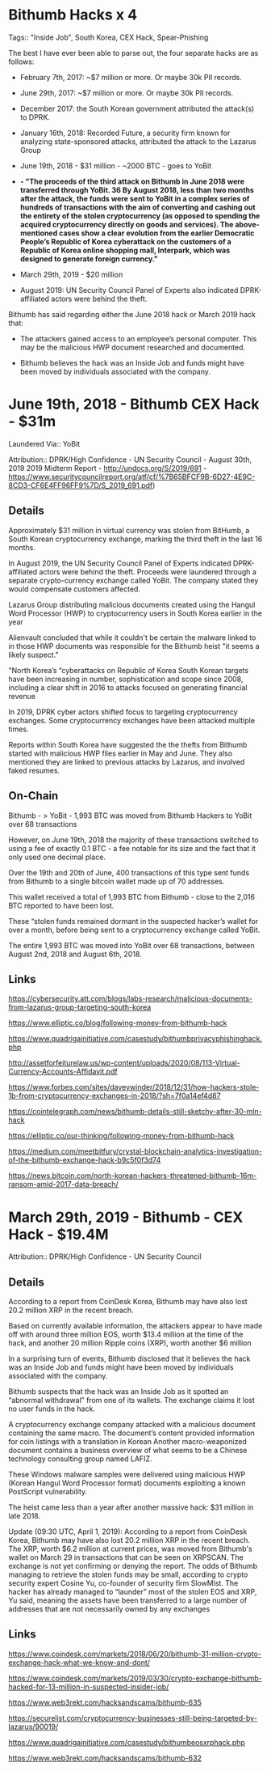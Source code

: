 # Bithumb Hacks x 4

Tags:: "Inside Job", South Korea, CEX Hack, Spear-Phishing

The best I have ever been able to parse out, the four separate hacks are as follows:

- February 7th, 2017: ~$7 million or more. Or maybe 30k PII records.

- June 29th, 2017: ~$7 million or more. Or maybe 30k PII records.

- December 2017: the South Korean government attributed the attack(s) to DPRK. 

- January 16th, 2018: Recorded Future, a security firm known for analyzing state-sponsored attacks, attributed the attack to the Lazarus Group 

- June 19th, 2018 - $31 million - ~2000 BTC - goes to YoBit

- __- "The proceeds of the third attack on Bithumb in June 2018 were transferred through YoBit. 36 By August 2018, less than two months after the attack, the funds were sent to YoBit in a complex series of hundreds of transactions with the aim of converting and cashing out the entirety of the stolen cryptocurrency (as opposed to spending the acquired cryptocurrency directly on goods and services). The above-mentioned cases show a clear evolution from the earlier Democratic People’s Republic of Korea cyberattack on the customers of a Republic of Korea online shopping mall, Interpark, which was designed to generate foreign currency."__

- March 29th, 2019 - $20 million

- August 2019: UN Security Council Panel of Experts also indicated DPRK-affiliated actors were behind the theft.

Bithumb has said regarding either the June 2018 hack or March 2019 hack that:

- The attackers gained access to an employee’s personal computer. This may be the malicious HWP document researched and documented.

- Bithumb believes the hack was an Inside Job and funds might have been moved by individuals associated with the company. 






# June 19th, 2018 - Bithumb CEX Hack - $31m

Laundered Via:: YoBit

Attribution:: DPRK/High Confidence - UN Security Council - August 30th, 2019 2019 Midterm Report - http://undocs.org/S/2019/691 - https://www.securitycouncilreport.org/atf/cf/%7B65BFCF9B-6D27-4E9C-8CD3-CF6E4FF96FF9%7D/S_2019_691.pdf)

## Details

Approximately $31 million in virtual currency was stolen from BitHumb, a South Korean cryptocurrency exchange, marking the third theft in the last 16 months. 

In August 2019, the UN Security Council Panel of Experts indicated DPRK-affiliated actors were behind the theft. Proceeds were laundered through a separate crypto-currency exchange called YoBit. The company stated they would compensate customers affected.

Lazarus Group distributing malicious documents created using the Hangul Word Processor (HWP) to cryptocurrency users in South Korea earlier in the year

Alienvault concluded that while it couldn't be certain the malware linked to in those HWP documents was responsible for the Bithumb heist "it seems a likely suspect."

"North Korea’s “cyberattacks on Republic of Korea South Korean targets have been increasing in number, sophistication and scope since 2008, including a clear shift in 2016 to attacks focused on generating financial revenue

In 2019, DPRK cyber actors shifted focus to targeting cryptocurrency exchanges. Some cryptocurrency exchanges have been attacked multiple times.

Reports within South Korea have suggested the the thefts from Bithumb started with malicious HWP files earlier in May and June. They also mentioned they are linked to previous attacks by Lazarus, and involved faked resumes.

## On-Chain

Bithumb - > YoBit - 1,993 BTC was moved from Bithumb Hackers to YoBit over 68 transactions

However, on June 19th, 2018 the majority of these transactions switched to using a fee of exactly 0.1 BTC - a fee notable for its size and the fact that it only used one decimal place. 

Over the 19th and 20th of June, 400 transactions of this type sent funds from Bithumb to a single bitcoin wallet made up of 70 addresses.

This wallet received a total of 1,993 BTC from Bithumb - close to the 2,016 BTC reported to have been lost. 

These “stolen funds remained dormant in the suspected hacker’s wallet for over a month, before being sent to a cryptocurrency exchange called YoBit. 

The entire 1,993 BTC was moved into YoBit over 68 transactions, between August 2nd, 2018 and August 6th, 2018.

## Links

https://cybersecurity.att.com/blogs/labs-research/malicious-documents-from-lazarus-group-targeting-south-korea

https://www.elliptic.co/blog/following-money-from-bithumb-hack

https://www.quadrigainitiative.com/casestudy/bithumbprivacyphishinghack.php

http://assetforfeiturelaw.us/wp-content/uploads/2020/08/113-Virtual-Currency-Accounts-Affidavit.pdf

https://www.forbes.com/sites/daveywinder/2018/12/31/how-hackers-stole-1b-from-cryptocurrency-exchanges-in-2018/?sh=7f0a14ef4d87

https://cointelegraph.com/news/bithumb-details-still-sketchy-after-30-mln-hack

https://elliptic.co/our-thinking/following-money-from-bithumb-hack

https://medium.com/meetbitfury/crystal-blockchain-analytics-investigation-of-the-bithumb-exchange-hack-b9c5f0f3d74

https://news.bitcoin.com/north-korean-hackers-threatened-bithumb-16m-ransom-amid-2017-data-breach/





# March 29th, 2019 - Bithumb - CEX Hack - $19.4M

Attribution:: DPRK/High Confidence - UN Security Council 

## Details

According to a report from CoinDesk Korea, Bithumb may have also lost 20.2 million XRP in the recent breach. 

Based on currently available information, the attackers appear to have made off with around three million EOS, worth $13.4 million at the time of the hack, and another 20 million Ripple coins (XRP), worth another $6 million

In a surprising turn of events, Bithumb disclosed that it believes the hack was an Inside Job and funds might have been moved by individuals associated with the company.

Bithumb suspects that the hack was an Inside Job as it spotted an “abnormal withdrawal” from one of its wallets. The exchange claims it lost no user funds in the hack.

A cryptocurrency exchange company attacked with a malicious document containing the same macro. The document’s content provided information for coin listings with a translation in Korean Another macro-weaponized document contains a business overview of what seems to be a Chinese technology consulting group named LAFIZ.

These Windows malware samples were delivered using malicious HWP (Korean Hangul Word Processor format) documents exploiting a known PostScript vulnerability.

The heist came less than a year after another massive hack: $31 million in late 2018. 

Update (09:30 UTC, April 1, 2019): According to a report from CoinDesk Korea, Bithumb may have also lost 20.2 million XRP in the recent breach. The XRP, worth $6.2 million at current prices, was moved from Bithumb's wallet on March 29 in transactions that can be seen on XRPSCAN. The exchange is not yet confirming or denying the report. The odds of Bithumb managing to retrieve the stolen funds may be small, according to crypto security expert Cosine Yu, co-founder of security firm SlowMist. The hacker has already managed to “launder” most of the stolen EOS and XRP, Yu said, meaning the assets have been transferred to a large number of addresses that are not necessarily owned by any exchanges

## Links

https://www.coindesk.com/markets/2018/06/20/bithumb-31-million-crypto-exchange-hack-what-we-know-and-dont/

https://www.coindesk.com/markets/2019/03/30/crypto-exchange-bithumb-hacked-for-13-million-in-suspected-insider-job/

https://www.web3rekt.com/hacksandscams/bithumb-635

https://securelist.com/cryptocurrency-businesses-still-being-targeted-by-lazarus/90019/

https://www.quadrigainitiative.com/casestudy/bithumbeosxrphack.php

https://www.web3rekt.com/hacksandscams/bithumb-632
